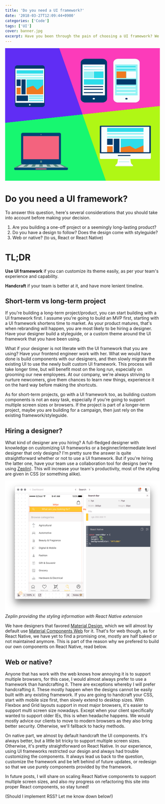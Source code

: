 ```yaml
---
title: 'Do you need a UI framework?'
date: '2018-03-27T12:09:44+0900'
categories: ['Code']
tags: ['UI']
cover: banner.jpg
excerpt: Have you been through the pain of choosing a UI framework? We had gone through few tens times, here's my take on choosing UI framework.
---
```


![Banner](./banner.jpg "Banner")

# Do you need a UI framework?
To answer this question, here's several considerations that you should take into account before making your decision.

1. Are you building a one-off project or a seemingly long-lasting product?
1. Do you have a design to follow? Does the design come with styleguide?
1. Web or native? (to us, React or React Native)

# TL;DR
**Use UI framework** if you can customize its theme easily, as per your team's experience and capability.

**Handcraft** if your team is better at it, and have more lenient timeline.

## Short-term vs long-term project
If you're building a long-term project/product, you can start building with a UI framework first. I assume you're going to build an MVP first, starting with a UI framework shortens time to market. As your product matures, that's when rebranding will happen, you are most likely to be hiring a designer. Have your designer build a styleguide, or a custom theme around the UI framework that you have been using.

What if your designer is not literate with the UI framework that you are using? Have your frontend engineer work with her. What we would have done is build components with our designers, and then slowly migrate the existing UI to use the newly built custom UI framework. This process will take longer time, but will benefit most on the long run, especially on grooming our new employees. At our company, we're always striving to nurture newcomers, give them chances to learn new things, experience it on the hard way before making the shortcuts.

As for short-term projects, go with a UI framework too, as building custom components is not an easy task, especially if you're going to support multiple screen sizes or browsers. If the project is part of a longer-term project, maybe you are building for a campaign, then just rely on the existing framework/styleguide.

## Hiring a designer?
What kind of designer are you hiring? A full-fledged designer with knowledge on customizing UI frameworks or a beginner/intermediate level designer that only designs? I'm pretty sure the answer is quite straightforward whether or not to use a UI framework. But if you're hiring the latter one, have your team use a collaboration tool for designs (we're using [Zeplin](https://zeplin.io/)). This will increase your team's productivity, most of the styling are given in CSS (or something alike).

![Zeplin](./zeplin.png "Zeplin")
_Zeplin providing the styling information with React Native extension_

We have designers that favored [Material Design](https://material.io/), which we will almost by default use [Material Components Web](https://github.com/material-components/material-components-web) for it. That's for web though, as for React Native, we have yet to find a promising one, mostly are half baked or not maintained anymore. This is part of the reason why we prefered to build our own components on React Native, read below.

## Web or native?
Anyone that has work with the web knows how annoying it is to support multiple browsers, for this case, I would almost always prefer to use a framework than handcrafting it. There are exceptions whereby I will prefer handcrafting it. These mostly happen when the designs cannot be easily built with any existing framework. If you are going to handcraft your CSS, start with mobile size first, then slowly extend to desktop sizes. With Flexbox and Grid layouts support in most major browsers, it's easier to support multi screen size nowadays. Except when your client specifically wanted to support older IEs, this is when headache happens. We would mostly advice our clients to move to modern browsers as they also bring better security. Otherwise, we'll fallback to hacky methods.

On native part, we almost by default handcraft the UI components. It's always better, but a little bit tricky to support multiple screen sizes. Otherwise, it's pretty straightforward on React Native. In our experience, using UI frameworks restricted our design and always had trouble customizing the components. It always lead us back to the question, customize the framework and be left behind of future updates, or redesign so that we use purely components provided by the framework.

In future posts, I will share on scaling React Native components to support multiple screen sizes, and also my progress on refactoring this site into proper React components, so stay tuned!

(Should I implement RSS? Let me know down below!)
